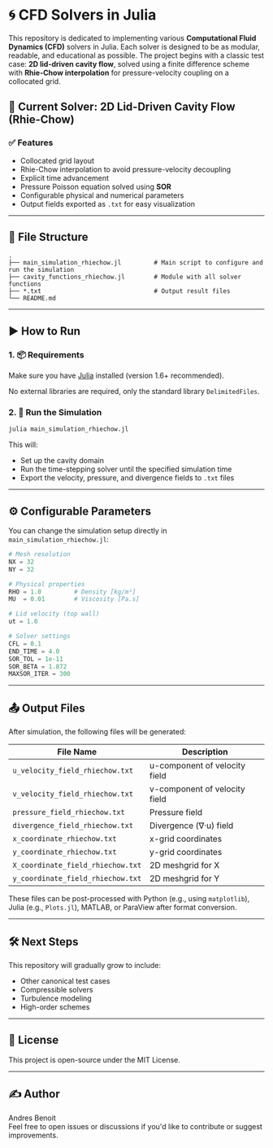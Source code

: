 
# 🌀 CFD Solvers in Julia

This repository is dedicated to implementing various **Computational Fluid Dynamics (CFD)** solvers in Julia. Each solver is designed to be as modular, readable, and educational as possible. The project begins with a classic test case: **2D lid-driven cavity flow**, solved using a finite difference scheme with **Rhie-Chow interpolation** for pressure-velocity coupling on a collocated grid.

## 🔬 Current Solver: 2D Lid-Driven Cavity Flow (Rhie-Chow)

### ✅ Features

- Collocated grid layout
- Rhie-Chow interpolation to avoid pressure-velocity decoupling
- Explicit time advancement
- Pressure Poisson equation solved using **SOR**
- Configurable physical and numerical parameters
- Output fields exported as `.txt` for easy visualization

---

## 📁 File Structure

```
.
├── main_simulation_rhiechow.jl         # Main script to configure and run the simulation
├── cavity_functions_rhiechow.jl        # Module with all solver functions
├── *.txt                               # Output result files
└── README.md
```

---

## ▶️ How to Run

### 1. 📦 Requirements

Make sure you have [Julia](https://julialang.org/downloads/) installed (version 1.6+ recommended).

No external libraries are required, only the standard library `DelimitedFiles`.

### 2. 🚀 Run the Simulation

```bash
julia main_simulation_rhiechow.jl
```

This will:
- Set up the cavity domain
- Run the time-stepping solver until the specified simulation time
- Export the velocity, pressure, and divergence fields to `.txt` files

---

## ⚙️ Configurable Parameters

You can change the simulation setup directly in `main_simulation_rhiechow.jl`:

```julia
# Mesh resolution
NX = 32
NY = 32

# Physical properties
RHO = 1.0         # Density [kg/m³]
MU  = 0.01        # Viscosity [Pa.s]

# Lid velocity (top wall)
ut = 1.0

# Solver settings
CFL = 0.1
END_TIME = 4.0
SOR_TOL = 1e-11
SOR_BETA = 1.872
MAXSOR_ITER = 300
```

---

## 📤 Output Files

After simulation, the following files will be generated:

| File Name                        | Description                     |
|----------------------------------|----------------------------------|
| `u_velocity_field_rhiechow.txt` | u-component of velocity field   |
| `v_velocity_field_rhiechow.txt` | v-component of velocity field   |
| `pressure_field_rhiechow.txt`   | Pressure field                  |
| `divergence_field_rhiechow.txt` | Divergence (∇·u) field          |
| `x_coordinate_rhiechow.txt`     | x-grid coordinates              |
| `y_coordinate_rhiechow.txt`     | y-grid coordinates              |
| `X_coordinate_field_rhiechow.txt` | 2D meshgrid for X              |
| `y_coordinate_field_rhiechow.txt` | 2D meshgrid for Y              |

These files can be post-processed with Python (e.g., using `matplotlib`), Julia (e.g., `Plots.jl`), MATLAB, or ParaView after format conversion.

---

## 🛠️ Next Steps

This repository will gradually grow to include:
- Other canonical test cases 
- Compressible solvers
- Turbulence modeling
- High-order schemes
---

## 📄 License

This project is open-source under the MIT License.

---

## ✍️ Author

Andres Benoit  
Feel free to open issues or discussions if you'd like to contribute or suggest improvements.
